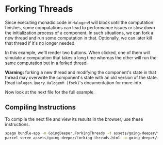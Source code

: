 # Forking Threads

Since executing monadic code in `HalogenM` will block until the computation finishes, some computations can lead to performance issues or slow down the initialization process of a component. In such situations, we can fork a new thread and run some computation in that. Optionally, we can later kill that thread if it's no longer needed.

In this example, we'll render two buttons. When clicked, one of them will simulate a computation that takes a long time whereas the other will run the same computation but in a forked thread.

**Warning:** forking a new thread and modifying the component's state in that thread may overwrite the component's state with an old version of the state. Read `Halogen.Query.HalogenM (fork)`'s documentation for more info.

Now look at the next file for the full example.

## Compiling Instructions

To compile the next file and view its results in the browser, use these instructions.

```bash
spago bundle-app -m GoingDeeper.ForkingThreads -t assets/going-deeper/forking-threads.js
parcel serve assets/going-deeper/forking-threads.html -o going-deeper/forking-threads--parcelified.html --open
```

